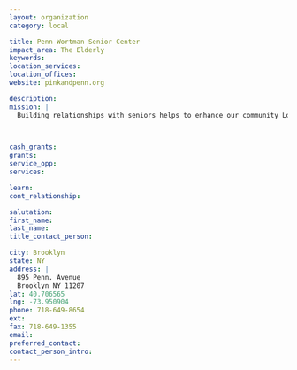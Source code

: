 ```yaml
---
layout: organization
category: local

title: Penn Wortman Senior Center
impact_area: The Elderly
keywords: 
location_services: 
location_offices: 
website: pinkandpenn.org

description: 
mission: |
  Building relationships with seniors helps to enhance our community Louis H. Pink and Penn Wortman Senior Centers are sponsored by the East New York Council for the Aging, Inc., a not-for-profit agency committed to providing comprehensive services for adults 60 years and older from diverse groups in the East New York community. The project is fund by the New York City Department for the Aging.  The centers provide free services to adults 60 years and older, 250 days a year, five days per week, from 8:00 a.m. to 4:00 p.m. 	

  

cash_grants: 
grants: 
service_opp: 
services: 

learn: 
cont_relationship: 

salutation: 
first_name: 
last_name: 
title_contact_person: 

city: Brooklyn
state: NY
address: |
  895 Penn. Avenue    
  Brooklyn NY 11207
lat: 40.706565
lng: -73.950904
phone: 718-649-8654
ext: 
fax: 718-649-1355
email: 
preferred_contact: 
contact_person_intro: 
---
```


